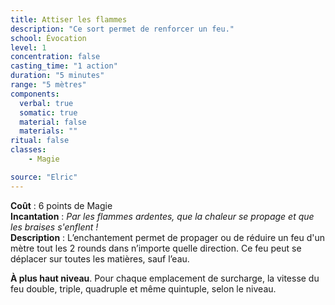 ```yaml
---
title: Attiser les flammes
description: "Ce sort permet de renforcer un feu."
school: Évocation
level: 1
concentration: false
casting_time: "1 action"
duration: "5 minutes"
range: "5 mètres"
components:
  verbal: true
  somatic: true
  material: false
  materials: ""
ritual: false
classes:
    - Magie

source: "Elric"
---
```

**Coût** : 6 points de Magie  
**Incantation** : *Par les flammes ardentes, que la chaleur se propage et que les braises s'enflent !*   
**Description** : L’enchantement permet de propager ou de réduire un feu d'un mètre tout les 2 rounds dans n’importe quelle direction. Ce feu peut se déplacer sur toutes les matières, sauf l’eau.   

**À plus haut niveau**. Pour chaque emplacement de surcharge, la vitesse du feu double, triple, quadruple et même quintuple, selon le niveau.  
